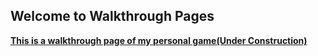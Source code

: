## Welcome to Walkthrough Pages

 [**This is a walkthrough page of my personal game(Under Construction)**](https://zywkloo.github.io/muse.github.io/)
